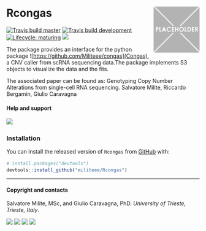 
# Rcongas <a href='militeee.github.io/Rcongas'><img src='man/figures/logo.png' align="right" height="120" /></a>

<!-- badges: start -->

[![Travis build
master](https://travis-ci.org/militeee/Rcongas.svg?branch=master)](https://travis-ci.org/militeee/Rcongas)
[![Travis build
development](https://travis-ci.org/militeee/Rcongas.svg?branch=development)](https://travis-ci.org/militeee/Rcongas)
[![Lifecycle:
maturing](https://img.shields.io/badge/lifecycle-maturing-blue.svg)](https://www.tidyverse.org/lifecycle/#maturing)
[![](https://img.shields.io/badge/Part%20of-evoverse-blue.svg)](https://caravagn.github.io/evoverse)
<!-- badges: end -->



The package provides an interface for the python package ![https://github.com/Militeee/congas](Congas), a CNV caller from scRNA sequencing data.The package implements S3 objects to visualize
the data and the fits.

The associated paper can be found as:
Genotyping Copy Number Alterations from single-cell RNA sequencing. Salvatore Milite, Riccardo Bergamin, Giulio Caravagna


#### Help and support

[![](https://img.shields.io/badge/GitHub%20Pages-https://militeee.github.io/Rcongas/-steelblue.svg)](https://militeee.github.io/rcongas)

### Installation

You can install the released version of `Rcongas` from
[GitHub](https://github.com/) with:

``` r
# install.packages("devtools")
devtools::install_github("militeee/Rcongas")
```

-----

#### Copyright and contacts

Salvatore Milite, MSc, and Giulio Caravagna, PhD. *University of
Trieste, Trieste, Italy*.

[![](https://img.shields.io/badge/Email-gcaravagn@gmail.com-informational.svg?style=social)](mailto:gcaravagn@gmail.com)
[![](https://img.shields.io/badge/caravagn-informational.svg?style=social&logo=GitHub)](https://github.com/caravagn)
[![](https://img.shields.io/badge/@gcaravagna-informational.svg?style=social&logo=Twitter)](https://twitter.com/gcaravagna)
[![](https://img.shields.io/badge/Homepage-informational.svg?style=social&logo=Google)](https://sites.google.com/site/giuliocaravagna/)
